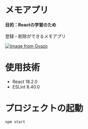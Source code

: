 # メモアプリ

**目的：Reactの学習のため** <br />
<br />
登録・削除ができるメモアプリ

[![Image from Gyazo](https://i.gyazo.com/6529d878af1c5dbe0bff1581d2e92dfa.gif)](https://gyazo.com/6529d878af1c5dbe0bff1581d2e92dfa)

# 使用技術
- React 18.2.0
- ESLint 8.40.0

# プロジェクトの起動

```
npm start
```



